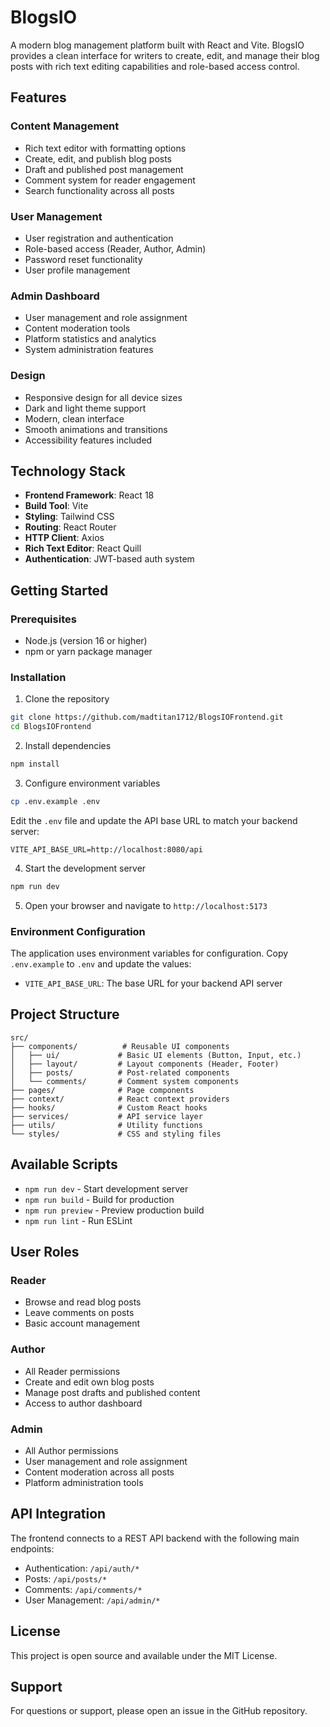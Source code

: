 # BlogsIO

A modern blog management platform built with React and Vite. BlogsIO provides a clean interface for writers to create, edit, and manage their blog posts with rich text editing capabilities and role-based access control.

## Features

### Content Management
- Rich text editor with formatting options
- Create, edit, and publish blog posts
- Draft and published post management
- Comment system for reader engagement
- Search functionality across all posts

### User Management
- User registration and authentication
- Role-based access (Reader, Author, Admin)
- Password reset functionality
- User profile management

### Admin Dashboard
- User management and role assignment
- Content moderation tools
- Platform statistics and analytics
- System administration features

### Design
- Responsive design for all device sizes
- Dark and light theme support
- Modern, clean interface
- Smooth animations and transitions
- Accessibility features included

## Technology Stack

- **Frontend Framework**: React 18
- **Build Tool**: Vite
- **Styling**: Tailwind CSS
- **Routing**: React Router
- **HTTP Client**: Axios
- **Rich Text Editor**: React Quill
- **Authentication**: JWT-based auth system

## Getting Started

### Prerequisites
- Node.js (version 16 or higher)
- npm or yarn package manager

### Installation

1. Clone the repository
```bash
git clone https://github.com/madtitan1712/BlogsIOFrontend.git
cd BlogsIOFrontend
```

2. Install dependencies
```bash
npm install
```

3. Configure environment variables
```bash
cp .env.example .env
```
Edit the `.env` file and update the API base URL to match your backend server:
```
VITE_API_BASE_URL=http://localhost:8080/api
```

4. Start the development server
```bash
npm run dev
```

5. Open your browser and navigate to `http://localhost:5173`

### Environment Configuration

The application uses environment variables for configuration. Copy `.env.example` to `.env` and update the values:

- `VITE_API_BASE_URL`: The base URL for your backend API server

## Project Structure

```
src/
├── components/          # Reusable UI components
│   ├── ui/             # Basic UI elements (Button, Input, etc.)
│   ├── layout/         # Layout components (Header, Footer)
│   ├── posts/          # Post-related components
│   └── comments/       # Comment system components
├── pages/              # Page components
├── context/            # React context providers
├── hooks/              # Custom React hooks
├── services/           # API service layer
├── utils/              # Utility functions
└── styles/             # CSS and styling files
```

## Available Scripts

- `npm run dev` - Start development server
- `npm run build` - Build for production
- `npm run preview` - Preview production build
- `npm run lint` - Run ESLint

## User Roles

### Reader
- Browse and read blog posts
- Leave comments on posts
- Basic account management

### Author
- All Reader permissions
- Create and edit own blog posts
- Manage post drafts and published content
- Access to author dashboard

### Admin
- All Author permissions
- User management and role assignment
- Content moderation across all posts
- Platform administration tools

## API Integration

The frontend connects to a REST API backend with the following main endpoints:

- Authentication: `/api/auth/*`
- Posts: `/api/posts/*`
- Comments: `/api/comments/*`
- User Management: `/api/admin/*`

## License

This project is open source and available under the MIT License.

## Support

For questions or support, please open an issue in the GitHub repository.